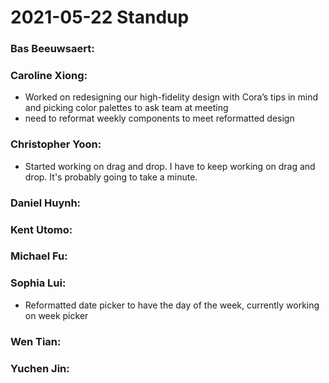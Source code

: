 # 2021-05-22 Standup

### **Bas Beeuwsaert:**

### **Caroline Xiong:**
- Worked on redesigning our high-fidelity design with Cora’s tips in mind and picking color palettes to ask team at meeting
- need to reformat weekly components to meet reformatted design

### **Christopher Yoon:**
- Started working on drag and drop. I have to keep working on drag and drop. It's probably going to take a minute.

### **Daniel Huynh:**

### **Kent Utomo:** 

### **Michael Fu:**

### **Sophia Lui:**
- Reformatted date picker to have the day of the week, currently working on week picker

### **Wen Tian:**

### **Yuchen Jin:**